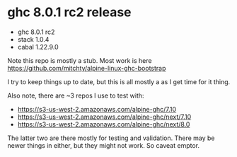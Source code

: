 # ghc 8.0.1 rc2 release

- ghc 8.0.1 rc2
- stack 1.0.4
- cabal 1.22.9.0

Note this repo is mostly a stub. Most work is here https://github.com/mitchty/alpine-linux-ghc-bootstrap

I try to keep things up to date, but this is all mostly a as I get time for it thing.

Also note, there are ~3 repos I use to test with:
- https://s3-us-west-2.amazonaws.com/alpine-ghc/7.10
- https://s3-us-west-2.amazonaws.com/alpine-ghc/next/7.10
- https://s3-us-west-2.amazonaws.com/alpine-ghc/next/8.0

The latter two are there mostly for testing and validation. There may be newer things in either, but they might not work. So caveat emptor.
